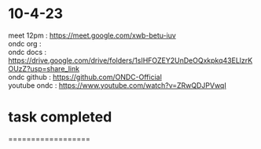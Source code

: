 # 10-4-23			
meet 12pm :	https://meet.google.com/xwb-betu-iuv		
ondc org  : 			
ondc docs :	https://drive.google.com/drive/folders/1sIHFOZEY2UnDeOQxkpkq43ELlzrKOUzZ?usp=share_link		
ondc github	: https://github.com/ONDC-Official		
youtube ondc :	https://www.youtube.com/watch?v=ZRwQDJPVwqI		


# task completed
==================